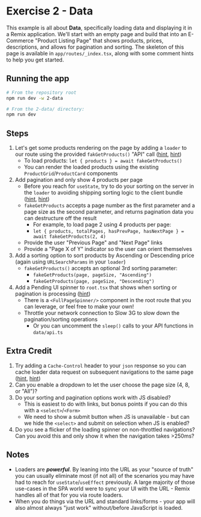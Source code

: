 # Exercise 2 - Data

This example is all about **Data**, specifically loading data and displaying it in a Remix application. We'll start with an empty page and build that into an E-Commerce "Product Listing Page" that shows products, prices, descriptions, and allows for pagination and sorting. The skeleton of this page is available in `app/routes/_index.tsx`, along with some comment hints to help you get started.

## Running the app

```sh
# From the repository root
npm run dev -w 2-data

# From the 2-data/ directory:
npm run dev
```

## Steps

1. Let's get some products rendering on the page by adding a `loader` to our route using the provided `fakGetProducts()` "API" call ([hint](https://remix.run/docs/en/main/route/loader), [hint](https://remix.run/docs/en/main/hooks/use-loader-data))
   - To load products: `let { products } = await fakeGetProducts()`
   - You can render the loaded products using the existing `ProductGrid`/`ProductCard` components
2. Add pagination and only show 4 products per page
   - Before you reach for `useState`, try to do your sorting on the server in the `loader` to avoiding shipping sorting logic to the client bundle ([hint](https://remix.run/docs/en/main/guides/data-loading#url-search-params), [hint](https://developer.mozilla.org/en-US/docs/Web/API/URLSearchParams))
   - `fakeGetProducts` accepts a page number as the first parameter and a page size as the second parameter, and returns pagination data you can destructure off the result
     - For example, to load page 2 using 4 products per page:
     - `let { products, totalPages, hasPrevPage, hasNextPage } = await fakeGetProducts(2, 4)`
   - Provide the user "Previous Page" and "Next Page" links
   - Provide a "Page X of Y" indicator so the user can orient themselves
3. Add a sorting option to sort products by Ascending or Descending price (again using `URLSearchParams` in your `loader`)
   - `fakeGetProducts()` accepts an optional 3rd sorting parameter:
     - `fakeGetProducts(page, pageSize, "Ascending")`
     - `fakeGetProducts(page, pageSize, "Descending")`
4. Add a Pending UI spinner to `root.tsx` that shows when sorting or pagination is processing ([hint](https://remix.run/docs/en/main/hooks/use-navigation))
   - There is a `<FullPageSpinner/>` component in the root route that you can leverage, or feel free to make your own!
   - Throttle your network connection to Slow 3G to slow down the pagination/sorting operations
     - Or you can uncomment the `sleep()` calls to your API functions in `data/api.ts`

## Extra Credit

1. Try adding a `Cache-Control` header to your `json` response so you can cache loader data request on subsequent navigations to the same page ([hint](https://remix.run/docs/en/main/utils/json), [hint](https://developer.mozilla.org/en-US/docs/Web/HTTP/Headers/Cache-Control))
1. Can you enable a dropdown to let the user choose the page size (4, 8, or "All")?
1. Do your sorting and pagination options work with JS disabled?
   - This is easiest to do with links, but bonus points if you can do this with a `<select>`/`<Form>`
   - We need to show a submit button when JS is unavailable - but can we hide the `<select>` and submit on selection when JS is enabled?
1. Do you see a flicker of the loading spinner on non-throttled navigations? Can you avoid this and only show it when the navigation takes >250ms?

## Notes

- Loaders are _**powerful**_. By leaning into the URL as your "source of truth" you can usually eliminate most (if not all) of the scenarios you may have had to reach for `useState`/`useEffect` previously. A large majority of those use-cases in the SPA world were to sync your UI with the URL - Remix handles all of that for you via route loaders.
- When you do things via the URL and standard links/forms - your app will also almost always "just work" without/before JavaScript is loaded.
